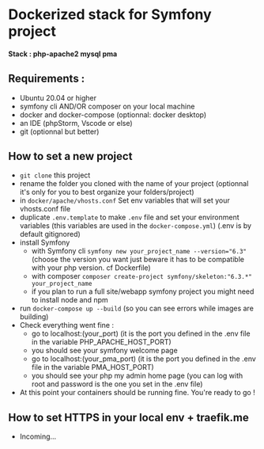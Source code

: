 # Dockerized stack for Symfony project

#### Stack : php-apache2 mysql pma

## Requirements :
- Ubuntu 20.04 or higher
- symfony cli AND/OR composer on your local machine
- docker and docker-compose (optionnal: docker desktop)
- an IDE (phpStorm, Vscode or else)
- git (optionnal but better)

## How to set a new project
- `git clone` this project
- rename the folder you cloned with the name of your project (optionnal it's only for you to best organize your folders/project) 
- in `docker/apache/vhosts.conf` Set env variables that will set your vhosts.conf file
- duplicate `.env.template` to make `.env` file and set your environment variables (this variables are used in the `docker-compose.yml`) (.env is by default gitignored)
- install Symfony 
    - with Symfony cli `symfony new your_project_name --version="6.3"` (choose the version you want just beware it has to be compatible with your php version. cf Dockerfile)
    -  with composer `composer create-project symfony/skeleton:"6.3.*" your_project_name`
    - if you plan to run a full site/webapp symfony project you might need to install node and npm
- run `docker-compose up --build` (so you can see errors while images are building)
- Check everything went fine :
    - go to localhost:(your_port) (it is the port you defined in the .env file in the variable PHP_APACHE_HOST_PORT)
    - you should see your symfony welcome page
    - go to localhost:(your_pma_port) (it is the port you defined in the .env file in the variable PMA_HOST_PORT)
    - you should see your php my admin home page (you can log with root and password is the one you set in the .env file)
- At this point your containers should be running fine. You're ready to go !

## How to set HTTPS in your local env + traefik.me
- Incoming...
